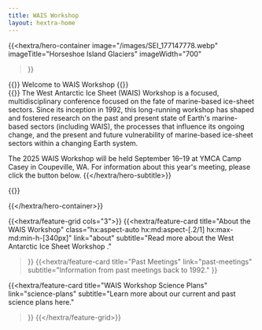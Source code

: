 ```yaml
---
title: WAIS Workshop 
layout: hextra-home
---
```


{{<hextra/hero-container
  image="/images/SEI_177147778.webp"
  imageTitle="Horseshoe Island Glaciers"
  imageWidth="700"
>}}

<div class="hx:mt-6 hx:mb-6">
{{<hextra/hero-headline>}}
  Welcome to WAIS Workshop
{{</hextra/hero-headline>}}
</div>

<div class="hx:mt-6 hx:max-w-xl">
{{<hextra/hero-subtitle>}} 
  The West Antarctic Ice Sheet (WAIS) Workshop is a focused, multidisciplinary conference focused on the fate of marine-based ice-sheet sectors. Since its inception in 1992, this long-running workshop has shaped and fostered research on
the past and present state of Earth's marine-based sectors (including WAIS), the processes that influence its ongoing change, and the present and future vulnerability of marine-based ice-sheet sectors within a changing Earth system. 

The 2025 WAIS Workshop will be held September 16–19 at YMCA Camp Casey in Coupeville, WA. For information about this year's meeting, please click the button below. 
{{</hextra/hero-subtitle>}}
</div>

<div class="hx:mt-6 hx:mb-6">
{{<hextra/hero-button text="2025 WAIS Workshop" link="current-meeting">}}
</div>

{{</hextra/hero-container>}}

<div class="hx:mt-12"></div>

{{<hextra/feature-grid cols="3">}}
  {{<hextra/feature-card
    title="About the WAIS Workshop"
    class="hx:aspect-auto hx:md:aspect-[.2/1] hx:max-md:min-h-[340px]"
    link="about"
    subtitle="Read more about the West Antarctic Ice Sheet Workshop	."
  >}}
  {{<hextra/feature-card
    title="Past Meetings"
    link="past-meetings"
    subtitle="Information from past meetings back to 1992."
  >}}

  {{<hextra/feature-card
    title="WAIS Workshop Science Plans"
    link="science-plans"
    subtitle="Learn more about our current and past science plans here."
  >}}
{{</hextra/feature-grid>}}
